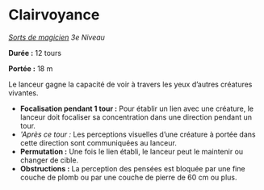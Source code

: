 # Clairvoyance


*[Sorts de magicien](../Sorts_de_magicien.md) 3e Niveau*

**Durée :** 12 tours

**Portée :** 18 m

Le lanceur gagne la capacité de voir à travers les yeux d’autres
créatures vivantes.

  - **Focalisation pendant 1 tour :** Pour établir un lien avec une
    créature, le lanceur doit focaliser sa concentration dans une
    direction pendant un tour.
  - *'Après ce tour :* Les perceptions visuelles d’une créature à portée
    dans cette direction sont communiquées au lanceur.
  - **Permutation :** Une fois le lien établi, le lanceur peut le
    maintenir ou changer de cible.
  - **Obstructions :** La perception des pensées est bloquée par une
    fine couche de plomb ou par une couche de pierre de 60 cm ou plus.